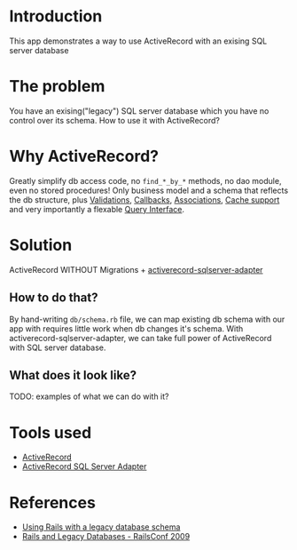 # Introduction
This app demonstrates a way to use ActiveRecord with an exising SQL server database

# The problem
You have an exising("legacy") SQL server database which you have no control over its schema. How to use it with ActiveRecord?

# Why ActiveRecord?
Greatly simplify db access code, no `find_*_by_*` methods, no dao
module, even no stored procedures! Only business model and a schema that reflects the
db structure, plus [Validations](http://guides.rubyonrails.org/active_record_validations.html), [Callbacks](http://guides.rubyonrails.org/active_record_callbacks.html), [Associations](http://guides.rubyonrails.org/association_basics.html), [Cache support](http://guides.rubyonrails.org/caching_with_rails.html) and very importantly a flexable [Query Interface](http://guides.rubyonrails.org/active_record_querying.html).

# Solution
ActiveRecord WITHOUT Migrations +
[activerecord-sqlserver-adapter](https://github.com/rails-sqlserver/activerecord-sqlserver-adapter)

## How to do that?
By hand-writing `db/schema.rb` file, we can map existing db schema with
our app with requires little work when db changes it's schema.
With activerecord-sqlserver-adapter, we can take full power of
ActiveRecord with SQL server database.

## What does it look like?
TODO: examples of what we can do with it?

# Tools used
- [ActiveRecord](https://github.com/rails/rails/tree/master/activerecord)
- [ActiveRecord SQL Server Adapter](https://github.com/rails-sqlserver/activerecord-sqlserver-adapter)

# References
- [Using Rails with a legacy database schema](https://schneide.wordpress.com/2014/03/10/using-rails-with-a-legacy-database-schema/)
- [Rails and Legacy Databases - RailsConf 2009](http://www.slideshare.net/napcs/rails-and-legacy-databases-railsconf-2009)
